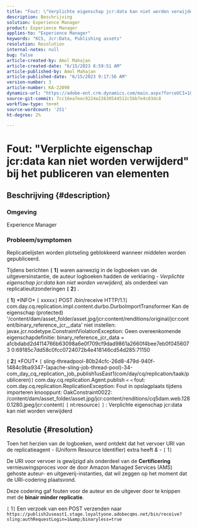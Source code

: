 ```yaml
---
title: "Fout: \"Verplichte eigenschap jcr:data kan niet worden verwijderd\" tijdens het publiceren van elementen"
description: Beschrijving
solution: Experience Manager
product: Experience Manager
applies-to: "Experience Manager"
keywords: "KCS, Jcr:Data, Publishing assets"
resolution: Resolution
internal-notes: null
bug: false
article-created-by: Amol Mahajan
article-created-date: "6/15/2023 8:59:51 AM"
article-published-by: Amol Mahajan
article-published-date: "6/15/2023 9:17:56 AM"
version-number: 3
article-number: KA-22090
dynamics-url: "https://adobe-ent.crm.dynamics.com/main.aspx?forceUCI=1&pagetype=entityrecord&etn=knowledgearticle&id=46c889f6-5a0b-ee11-8f6e-6045bd0065f9"
source-git-commit: 7cc16ea7eec9224e22630544512c5bb7e4c03dc8
workflow-type: tm+mt
source-wordcount: '251'
ht-degree: 2%

---
```


# Fout: &quot;Verplichte eigenschap jcr:data kan niet worden verwijderd&quot; bij het publiceren van elementen

## Beschrijving {#description}


### <b>Omgeving</b>

Experience Manager



### <b>Probleem/symptomen</b>

Replicatielijsten worden plotseling geblokkeerd wanneer middelen worden gepubliceerd.

Tijdens berichten <b>`[` 1`]` </b> waren aanwezig in de logboeken van de uitgeversinstantie, de auteur logboeken hadden de verklaring - *Verplichte eigenschap jcr:data kan niet worden verwijderd,* als onderdeel van replicatieuitzonderingen <b>`[` 2`]` </b>.


<b>`[` 1`]` </b> \*INFO\* `[` xxxxx`]`  POST /bin/receive HTTP/1.1`]`  com.day.cq.replication.impl.content.durbo.DurboImportTransformer Kan de eigenschap (protected) &#39;/content/dam/asset_folder/asset.jpg/jcr:content/renditions/original/jcr:content/binary_reference_jcr__data&#39; niet instellen: javax.jcr.nodetype.ConstraintViolationException: Geen overeenkomende eigenschapdefinitie: binary_reference_jcr_data = a1cbdabd2d4114766b63098a6e0f709cf9dad9861a2660f4bee7eb0f0456073 0:69185c7dd58c0fcc0724072b4e418146cd54d285:71150<br>

<b>`[` 2`]` </b> \*FOUT\* `[` sling-threadpool-80b24cfc-26d8-479d-940f-1484c9ba9347-(apache-sling-job-thread-pool)-34-com_day_cq_replication_job_publish1usEast1(com/day/cq/replication/taak/publiceren)`]`  com.day.cq.replication.Agent.publish `<` `<`  fout: com.day.cq.replication.ReplicationException: Fout in opslagplaats tijdens importeren knooppunt: OakConstraint0022: /content/dam/asset_folder/asset.jpg/jcr:content/renditions/cq5dam.web.1280.1280.jpeg/jcr:content`[` `[` nt:resource`]` `]` : Verplichte eigenschap jcr:data kan niet worden verwijderd<br>

## Resolutie {#resolution}


Toen het herzien van de logboeken, werd ontdekt dat het vervoer URI van de replicatieagent - (Uniform Resource Identifier) extra heeft *&amp;* - `[` 1`]`

De URI voor vervoer is gewijzigd als onderdeel van de <b>Certificering</b> vernieuwingsproces voor de door Amazon Managed Services (AMS) gehoste auteur- en uitgeverij-instanties, dat wil zeggen op het moment dat de URI-codering plaatsvond.

Deze codering gaf fouten voor de auteur en de uitgever door te knippen met de <b>binair minder replicatie</b>.



`[` 1`]`  Een verzoek van een POST verzenden naar `https://publish2useast1.stage.loyaltyone.adobecqms.net/bin/receive?sling:authRequestLogin=1&amp;binaryless=true`
